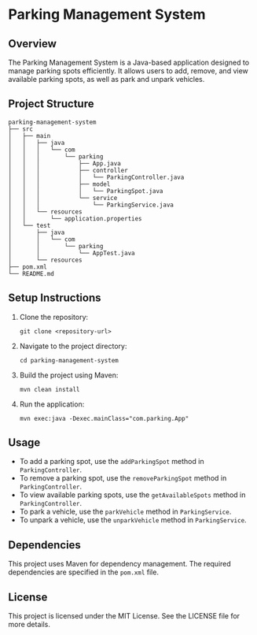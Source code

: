 # Parking Management System

## Overview
The Parking Management System is a Java-based application designed to manage parking spots efficiently. It allows users to add, remove, and view available parking spots, as well as park and unpark vehicles.

## Project Structure
```
parking-management-system
├── src
│   ├── main
│   │   ├── java
│   │   │   └── com
│   │   │       └── parking
│   │   │           ├── App.java
│   │   │           ├── controller
│   │   │           │   └── ParkingController.java
│   │   │           ├── model
│   │   │           │   └── ParkingSpot.java
│   │   │           └── service
│   │   │               └── ParkingService.java
│   │   └── resources
│   │       └── application.properties
│   └── test
│       ├── java
│       │   └── com
│       │       └── parking
│       │           └── AppTest.java
│       └── resources
├── pom.xml
└── README.md
```

## Setup Instructions
1. Clone the repository:
   ```
   git clone <repository-url>
   ```
2. Navigate to the project directory:
   ```
   cd parking-management-system
   ```
3. Build the project using Maven:
   ```
   mvn clean install
   ```
4. Run the application:
   ```
   mvn exec:java -Dexec.mainClass="com.parking.App"
   ```

## Usage
- To add a parking spot, use the `addParkingSpot` method in `ParkingController`.
- To remove a parking spot, use the `removeParkingSpot` method in `ParkingController`.
- To view available parking spots, use the `getAvailableSpots` method in `ParkingController`.
- To park a vehicle, use the `parkVehicle` method in `ParkingService`.
- To unpark a vehicle, use the `unparkVehicle` method in `ParkingService`.

## Dependencies
This project uses Maven for dependency management. The required dependencies are specified in the `pom.xml` file.

## License
This project is licensed under the MIT License. See the LICENSE file for more details.